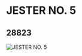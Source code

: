 # JESTER NO. 5
## 28823
![JESTER NO. 5](https://lc-www-live-s.legocdn.com/media/bricks/5/2/6168715.jpg)